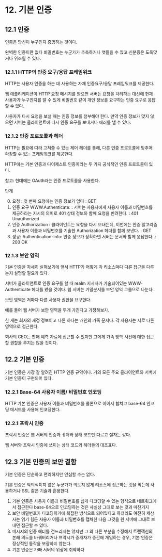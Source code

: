 # 12. 기본 인증

## 12.1 인증

인증은 당신이 누구인지 증명하는 것이다.

완벽한 인증이란 없다 비밀번호는 누군가가 추측하거나 엿들을 수 있고 신분증은 도둑맞거나 위조될 수 있다.

### 12.1.1 HTTP의 인증 요구/응답 프레임워크

HTTP는 사용자 인증을 하는 데 사용하는 자체 인증요구/응답 프레임워크를 제공한다.

웹 애플리케이션이 HTTP 요청 메시지를 받으면 서버는 요청을 처리하는 대신에 현재 사용자가 누구인지를 알 수 있게 비밀번호 같이 개인 정보를 요구하는 인증 요구로 응답할 수 있다.

사용자가 다시 요청을 보낼 때는 인증 정보를 첨부해야 한다. 만약 인증 정보가 맞지 않으면 서버는 클라이언트에 다시 인증 요구를 보내거나 에러를 낼 수 있다.

### 12.1.2 인증 포로토콜과 헤더

HTTP는 필요에 따라 고쳐쓸 수 있는 제어 헤더를 통해, 다른 인증 프로토콜에 맞추어 확장할 수 있는 프레임워크를 제공한다.

HTTP에는 기본 인증과 다이제스트 인증이라는 두 가지 공식적인 인증 프로토콜이 있다.

참고: 현대에는 OAuth라는 인증 프로토콜을 사용한다.

단계

0. 요청 : 첫 번째 요청에는 인증 정보가 없다 : GET
1. 인증 요구 WWW.Authenticate: : 서버는 사용자에게 사용자 이름과 비밀번호를 제공하라는 지시의 의미로 401 상태 정보와 함께 요청을 반려한다. : 401 Unauthorized
2. 인증 Authorization : 클라이언트는 요청을 다시 보내는데, 이번에는 인증 알고리즘과 사용자 이름과 비밀번호를 기술한 Authorization 헤더를 함께 보낸다. : GET
3. 성공: Authentication-Info: 인증 정보가 정확하면 서버는 문서와 함께 응답한다. : 200 OK

### 12.1.3 보안 영역

기본 인증을 자세히 살펴보기에 앞서 HTTP가 어떻게 각 리소스마다 다른 접근을 다루는지 설명할 필요가 있다.

서버가 클라이언트로 인증 요구를 할 때 realm 지시자가 기술되어있는 WWW-Authenticate 헤더를 봤을 것이다. 웹 서버는 기밀분서를 보안 영역 그룹으로 나눈다.

보안 영역은 저마다 다른 사용자 권한을 요구한다.

예를 들어 웹 서버가 보안 영역을 두개 가진다고 가정해보자.

한 개는 회사의 재정 정보이고 다른 하나는 개인의 가족 문서다. 각 사용자는 서로 다른 영역으로 접근한다.

회사의 CEO는 판매 예측 자료에 접근할 수 있지만 그에게 가족 방학 사진에 대한 접근할 권할을 주지는 않을 것이다.

## 12.2 기본 인증

기본 인증은 가장 잘 알려진 HTTP 인증 규약이다. 거의 모든 주요 클라이언트와 서버에 기본 인증이 구현되어 있다.

### 12.2.1 Base-64 사용자 이름/ 비밀번호 인코딩

HTTP 기본 인증은 사용자 이름과 비밀번호를 콜론으로 이어서 합치고 base-64 인코딩 메서드를 사용해 인코딩한다.

### 12.2.1 프락시 인증

프락시 인증은 웹 서버의 인증과 ㅔ더와 상태 코드만 다르고 절차는 같다.

웹 서버와 프락시 인증에 쓰이는 상태 코드와 헤더들의 대조표다.

## 12.3 기본 인증의 보안 결함

기본 인증은 단순하고 편리하지만 안심할 수는 없다.

기본 인증은 악의적이지 않은 누군가가 의도치 않게 리소스에 접근하는 것을 막는데 사용하거나 SSL 같은 기술과 혼용한다.

1. 기본 인증은 사용자 이름과 비밀번호를 쉽게 디코딩할 수 있는 형식으로 네트워크에서 접근한다 base-64으로 인코딩하는 것은 사실상 그대로 보는 것과 마찬가지
2. 보안 비밀번호가 디코딩하기에 복잡한 방식으로 되어있다고 하더라도 여전히 제삼자는 읽기 힘든 사용자 이름과 비밀번호를 캡처한 다음 그것을 원 서버에 그대로 보내면 접근할 수 있다.
3. 메시지의 인증 헤더를 건드리지는 않지만 그 외 다른 부분을 수정해서 트랜잭션의 본래 의도를 바꿔버리거나 프락시가 중개자가 중간에 개입하는 경우, 기본 인증은 정상적인 동작을 보장하지 않는다.
4. 기본 인증은 가빠 서버의 위장에 취약하다

